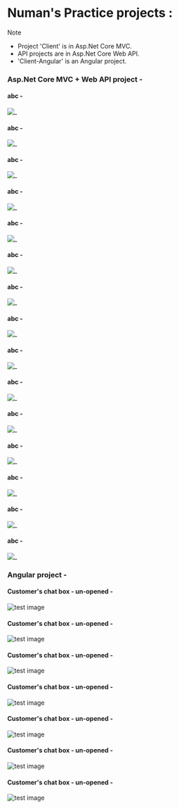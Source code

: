 # Numan's Practice projects :

> [!NOTE]
> * Project 'Client' is in Asp.Net Core MVC.  
> * API projects are in Asp.Net Core Web API.  
> * 'Client-Angular' is an Angular project.  

### Asp.Net Core MVC + Web API project -

#### abc -
![_](https://github.com/NUMANALBAKIR/Made_By_Numan/blob/72d263ecce46df527a524ada423e835cff330038/screenshots_mvc%2Bapi/1.png)

#### abc -
![_](https://github.com/NUMANALBAKIR/Made_By_Numan/blob/72d263ecce46df527a524ada423e835cff330038/screenshots_mvc%2Bapi/1_.PNG)

#### abc -
![_](https://github.com/NUMANALBAKIR/Made_By_Numan/blob/72d263ecce46df527a524ada423e835cff330038/screenshots_mvc%2Bapi/1__.png)

#### abc -
![_](https://github.com/NUMANALBAKIR/Made_By_Numan/blob/72d263ecce46df527a524ada423e835cff330038/screenshots_mvc%2Bapi/2.png)

#### abc -
![_](https://github.com/NUMANALBAKIR/Made_By_Numan/blob/72d263ecce46df527a524ada423e835cff330038/screenshots_mvc%2Bapi/3.png)

#### abc -
![_](https://github.com/NUMANALBAKIR/Made_By_Numan/blob/72d263ecce46df527a524ada423e835cff330038/screenshots_mvc%2Bapi/4.png)

#### abc -
![_](https://github.com/NUMANALBAKIR/Made_By_Numan/blob/72d263ecce46df527a524ada423e835cff330038/screenshots_mvc%2Bapi/5.png)

#### abc -
![_](https://github.com/NUMANALBAKIR/Made_By_Numan/blob/72d263ecce46df527a524ada423e835cff330038/screenshots_mvc%2Bapi/6.png)

#### abc -
![_](https://github.com/NUMANALBAKIR/Made_By_Numan/blob/72d263ecce46df527a524ada423e835cff330038/screenshots_mvc%2Bapi/7.png)

#### abc -
![_](https://github.com/NUMANALBAKIR/Made_By_Numan/blob/72d263ecce46df527a524ada423e835cff330038/screenshots_mvc%2Bapi/8.png)

#### abc -
![_](https://github.com/NUMANALBAKIR/Made_By_Numan/blob/72d263ecce46df527a524ada423e835cff330038/screenshots_mvc%2Bapi/8_.png)

#### abc -
![_](https://github.com/NUMANALBAKIR/Made_By_Numan/blob/72d263ecce46df527a524ada423e835cff330038/screenshots_mvc%2Bapi/9.png)

#### abc -
![_](https://github.com/NUMANALBAKIR/Made_By_Numan/blob/72d263ecce46df527a524ada423e835cff330038/screenshots_mvc%2Bapi/10.png)

#### abc -
![_](https://github.com/NUMANALBAKIR/Made_By_Numan/blob/72d263ecce46df527a524ada423e835cff330038/screenshots_mvc%2Bapi/12.png)

#### abc -
![_](https://github.com/NUMANALBAKIR/Made_By_Numan/blob/72d263ecce46df527a524ada423e835cff330038/screenshots_mvc%2Bapi/13.png)


### Angular project -

#### Customer's chat box - un-opened -
![test image](https://github.com/NUMANALBAKIR/Made_By_Numan/blob/019e4caabebbdf8d23ad3ce51dc05ed233b22569/screenshots_Angular/0.png)

#### Customer's chat box - un-opened -
![test image](https://github.com/NUMANALBAKIR/Made_By_Numan/blob/019e4caabebbdf8d23ad3ce51dc05ed233b22569/screenshots_Angular/1.png)

#### Customer's chat box - un-opened -
![test image](https://github.com/NUMANALBAKIR/Made_By_Numan/blob/019e4caabebbdf8d23ad3ce51dc05ed233b22569/screenshots_Angular/2.png)

#### Customer's chat box - un-opened -
![test image](https://github.com/NUMANALBAKIR/Made_By_Numan/blob/019e4caabebbdf8d23ad3ce51dc05ed233b22569/screenshots_Angular/3.png)

#### Customer's chat box - un-opened -
![test image](https://github.com/NUMANALBAKIR/Made_By_Numan/blob/019e4caabebbdf8d23ad3ce51dc05ed233b22569/screenshots_Angular/4.png)

#### Customer's chat box - un-opened -
![test image](https://github.com/NUMANALBAKIR/Made_By_Numan/blob/019e4caabebbdf8d23ad3ce51dc05ed233b22569/screenshots_Angular/5.png)

#### Customer's chat box - un-opened -
![test image](https://github.com/NUMANALBAKIR/Made_By_Numan/blob/019e4caabebbdf8d23ad3ce51dc05ed233b22569/screenshots_Angular/6.PNG)

